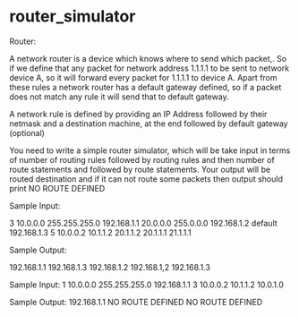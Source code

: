 router_simulator
================

Router:

A network router is a device which knows where to send which packet,. So if we
define that any packet for network address 1.1.1.1 to be sent to network device
A, so it will forward every packet for 1.1.1.1 to device A. Apart from these rules a
network router has a default gateway defined, so if a packet does not match any
rule it will send that to default gateway.

A network rule is defined by providing an IP Address followed by their netmask
and a destination machine, at the end followed by default gateway (optional)

You need to write a simple router simulator, which will be take input in terms
of number of routing rules followed by routing rules and then number of route
statements and followed by route statements. Your output will be routed
destination and if it can not route some packets then output should print NO
ROUTE DEFINED


Sample Input:

3
10.0.0.0 255.255.255.0 192.168.1.1
20.0.0.0 255.0.0.0 192.168.1.2
default 192.168.1.3
5
10.0.0.2
10.1.1.2
20.1.1.2
20.1.1.1
21.1.1.1

Sample Output:

192.168.1.1
192.168.1.3
192.168.1.2
192.168.1,2
192.168.1.3

Sample Input:
1
10.0.0.0 255.255.255.0 192.168.1.1
3
10.0.0.2
10.1.1.2
10.0.1.0

Sample Output:
192.168.1.1
NO ROUTE DEFINED
NO ROUTE DEFINED
